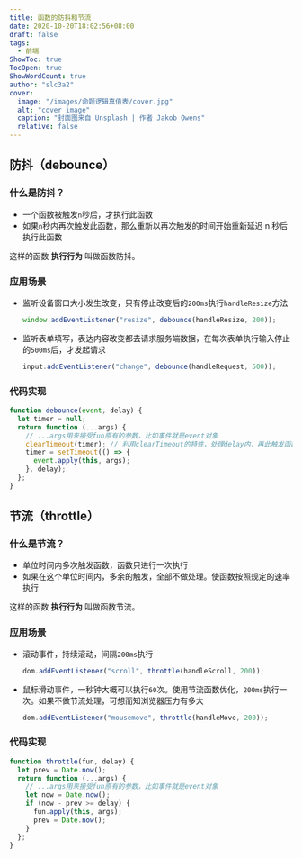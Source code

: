 ```yaml
---
title: 函数的防抖和节流
date: 2020-10-20T18:02:56+08:00
draft: false
tags:
  - 前端
ShowToc: true
TocOpen: true
ShowWordCount: true
author: "slc3a2"
cover:
  image: "/images/命题逻辑真值表/cover.jpg"
  alt: "cover image"
  caption: "封面图来自 Unsplash | 作者 Jakob Owens"
  relative: false
---
```


## 防抖（debounce）

### 什么是防抖？

- 一个函数被触发`n`秒后，才执行此函数
- 如果`n`秒内再次触发此函数，那么重新以再次触发的时间开始重新延迟 n 秒后执行此函数

这样的函数 **执行行为** 叫做函数防抖。

### 应用场景

- 监听设备窗口大小发生改变，只有停止改变后的`200ms`执行`handleResize`方法

  ```javascript
  window.addEventListener("resize", debounce(handleResize, 200));
  ```

- 监听表单填写，表达内容改变都去请求服务端数据，在每次表单执行输入停止的`500ms`后，才发起请求

  ```javascript
  input.addEventListener("change", debounce(handleRequest, 500));
  ```

### 代码实现

```javascript
function debounce(event, delay) {
  let timer = null;
  return function (...args) {
    // ...args用来接受fun原有的参数，比如事件就是event对象
    clearTimeout(timer); // 利用clearTimeout的特性，处理delay内，再此触发函数不做处理
    timer = setTimeout(() => {
      event.apply(this, args);
    }, delay);
  };
}
```

## 节流（throttle）

### 什么是节流？

- 单位时间内多次触发函数，函数只进行一次执行
- 如果在这个单位时间内，多余的触发，全部不做处理。使函数按照规定的速率执行

这样的函数 **执行行为** 叫做函数节流。

### 应用场景

- 滚动事件，持续滚动，间隔`200ms`执行

  ```javascript
  dom.addEventListener("scroll", throttle(handleScroll, 200));
  ```

- 鼠标滑动事件，一秒钟大概可以执行`60`次。使用节流函数优化，`200ms`执行一次。如果不做节流处理，可想而知浏览器压力有多大

  ```javascript
  dom.addEventListener("mousemove", throttle(handleMove, 200));
  ```

### 代码实现

```javascript
function throttle(fun, delay) {
  let prev = Date.now();
  return function (...args) {
    // ...args用来接受fun原有的参数，比如事件就是event对象
    let now = Date.now();
    if (now - prev >= delay) {
      fun.apply(this, args);
      prev = Date.now();
    }
  };
}
```
